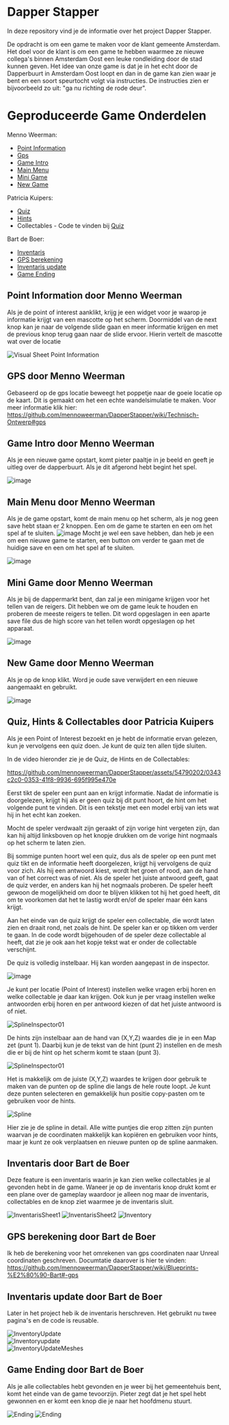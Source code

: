 # Dapper Stapper

In deze repository vind je de informatie over het project Dapper Stapper.

De opdracht is om een game te maken voor de klant gemeente Amsterdam. Het doel voor de klant is om een game te hebben waarmee ze nieuwe collega's binnen Amsterdam Oost een leuke rondleiding door de stad kunnen geven.
Het idee van onze game is dat je in het echt door de Dapperbuurt in Amsterdam Oost loopt en dan in de game kan zien waar je bent en een soort speurtocht volgt via instructies. De instructies zien er bijvoorbeeld zo uit: "ga nu richting de rode deur". 

# Geproduceerde Game Onderdelen
  
Menno Weerman:
  * [Point Information](https://github.com/mennoweerman/DapperStapper/wiki/Blueprints#-point-information)
  * [Gps](https://github.com/mennoweerman/DapperStapper/wiki/Blueprints#-point-information)
  * [Game Intro](https://github.com/mennoweerman/DapperStapper/wiki/Blueprints#-point-information)
  * [Main Menu](https://github.com/mennoweerman/DapperStapper/wiki/Blueprints#-point-information)
  * [Mini Game](https://github.com/mennoweerman/DapperStapper/wiki/Blueprints#-point-information)
  * [New Game](https://github.com/mennoweerman/DapperStapper/wiki/Blueprints#-point-information)
      

Patricia Kuipers:
  * [Quiz](https://github.com/mennoweerman/DapperStapper/wiki/Blueprints#-quiz)
  * [Hints](https://github.com/mennoweerman/DapperStapper/wiki/Blueprints#-hints)
  * Collectables - Code te vinden bij [Quiz](https://github.com/mennoweerman/DapperStapper/wiki/Blueprints#-quiz)
    
Bart de Boer:
  * [Inventaris](https://github.com/mennoweerman/DapperStapper/wiki/Blueprints#-inventaris)
  * [GPS berekening](https://github.com/mennoweerman/DapperStapper/wiki/Blueprints-%E2%80%90-Bart#-gps)
  * [Inventaris update](https://github.com/mennoweerman/DapperStapper/wiki/Blueprints-%E2%80%90-Bart#-inventaris-update)
  * [Game Ending]()

## Point Information door Menno Weerman

Als je de point of interest aanklikt, krijg je een widget voor je waarop je informatie krijgt van een mascotte op het scherm. Doormiddel van de next knop kan je naar de volgende slide gaan en meer informatie krijgen en met de previous knop terug gaan naar de slide ervoor. Hierin vertelt de mascotte wat over de locatie

![Visual Sheet Point Information](https://github.com/mennoweerman/OostQuest/assets/70953228/2c3aec7a-5492-426b-9afd-2e60cb7e2ae2)

## GPS door Menno Weerman

Gebaseerd op de gps locatie beweegt het poppetje naar de goeie locatie op de kaart. Dit is gemaakt om het een echte wandelsimulatie te maken. Voor meer informatie klik hier: https://github.com/mennoweerman/DapperStapper/wiki/Technisch-Ontwerp#gps


## Game Intro door Menno Weerman

Als je een nieuwe game opstart, komt pieter paaltje in je beeld en geeft je uitleg over de dapperbuurt. Als je dit afgerond hebt begint het spel.

![image](https://github.com/mennoweerman/DapperStapper/assets/70953228/02c9244c-bab1-445b-b376-bc4150e48098)

## Main Menu door Menno Weerman

Als je de game opstart, komt de main menu op het scherm, als je nog geen save hebt staan er 2 knoppen. Een om de game te starten en een om het spel af te sluiten. 
![image](https://github.com/mennoweerman/DapperStapper/assets/70953228/65b497fa-c1a1-420d-b225-9484cd3a86f3)
Mocht je wel een save hebben, dan heb je een om een nieuwe game te starten, een button om verder te gaan met de huidige save en een om het spel af te sluiten.

![image](https://github.com/mennoweerman/DapperStapper/assets/70953228/3fe00ee9-6473-48fd-8aab-f5bbad4b80fa)


## Mini Game door Menno Weerman

Als je bij de dappermarkt bent, dan zal je een minigame krijgen voor het tellen van de reigers. Dit hebben we om de game leuk te houden en proberen de meeste reigers te tellen. Dit word opgeslagen in een aparte save file dus de high score van het tellen wordt opgeslagen op het apparaat.

![image](https://github.com/mennoweerman/DapperStapper/assets/70953228/994c1562-4f32-4fc7-a9a6-76c596b90283)

## New Game door Menno Weerman

Als je op de knop klikt. Word je oude save verwijdert en een nieuwe aangemaakt en gebruikt.

![image](https://github.com/mennoweerman/DapperStapper/assets/70953228/d8422a75-d622-42fb-92a3-4630535773e8)



## Quiz, Hints & Collectables door Patricia Kuipers

Als je een Point of Interest bezoekt en je hebt de informatie ervan gelezen, kun je vervolgens een quiz doen. Je kunt de quiz ten allen tijde sluiten. 

In de video hieronder zie je de Quiz, de Hints en de Collectables:

https://github.com/mennoweerman/DapperStapper/assets/54790202/0343c2c0-0353-41f8-9936-695f995e470e

Eerst tikt de speler een punt aan en krijgt informatie. Nadat de informatie is doorgelezen, krijgt hij als er geen quiz bij dit punt hoort, de hint om het volgende punt te vinden. Dit is een tekstje met een model erbij van iets wat hij in het echt kan zoeken.

Mocht de speler verdwaalt zijn geraakt of zijn vorige hint vergeten zijn, dan kan hij altijd linksboven op het knopje drukken om de vorige hint nogmaals op het scherm te laten zien.

Bij sommige punten hoort wel een quiz, dus als de speler op een punt met quiz tikt en de informatie heeft doorgelezen, krijgt hij vervolgens de quiz voor zich. Als hij een antwoord kiest, wordt het groen of rood, aan de hand van of het correct was of niet. Als de speler het juiste antwoord geeft, gaat de quiz verder, en anders kan hij het nogmaals proberen. De speler heeft gewoon de mogelijkheid om door te blijven klikken tot hij het goed heeft, dit om te voorkomen dat het te lastig wordt en/of de speler maar één kans krijgt. 

Aan het einde van de quiz krijgt de speler een collectable, die wordt laten zien en draait rond, net zoals de hint. De speler kan er op tikken om verder te gaan. In de code wordt bijgehouden of de speler deze collectable al heeft, dat zie je ook aan het kopje tekst wat er onder de collectable verschijnt. 

De quiz is volledig instelbaar. Hij kan worden aangepast in de inspector.

![image](https://github.com/mennoweerman/OostQuest/assets/54790202/96603f7d-7aac-4784-9e15-09d9f318ae83)

Je kunt per locatie (Point of Interest) instellen welke vragen erbij horen en welke collectable je daar kan krijgen. Ook kun je per vraag instellen welke antwoorden erbij horen en per antwoord kiezen of dat het juiste antwoord is of niet. 

![SplineInspector01](https://github.com/mennoweerman/DapperStapper/assets/54790202/cad04d21-f2c7-497b-a199-97a8b55d7d11)

De hints zijn instelbaar aan de hand van (X,Y,Z) waardes die je in een Map zet (punt 1). Daarbij kun je de tekst van de hint (punt 2) instellen en de mesh die er bij de hint op het scherm komt te staan (punt 3). 

![SplineInspector01](https://github.com/mennoweerman/DapperStapper/assets/54790202/3c862610-96e4-46fa-a26f-05834300a2f3)

Het is makkelijk om de juiste (X,Y,Z) waardes te krijgen door gebruik te maken van de punten op de spline die langs de hele route loopt. Je kunt deze punten selecteren en gemakkelijk hun positie copy-pasten om te gebruiken voor de hints. 

![Spline](https://github.com/mennoweerman/DapperStapper/assets/54790202/c0490954-6c20-40cc-b3ae-bd4f518b47ac)

Hier zie je de spline in detail. Alle witte puntjes die erop zitten zijn punten waarvan je de coordinaten makkelijk kan kopiëren en gebruiken voor hints, maar je kunt ze ook verplaatsen en nieuwe punten op de spline aanmaken.

## Inventaris door Bart de Boer

Deze feature is een inventaris waarin je kan zien welke collectables je al gevonden hebt in de game. Waneer je op de inventaris knop drukt komt er een plane over de gameplay waardoor je alleen nog maar de inventaris, collectables en de knop ziet waarmee je de inventaris sluit.

![InventarisSheet1](https://github.com/mennoweerman/DapperStapper/assets/70643398/b0c98dbb-72f7-405b-a611-5004b5b840dc)
![InventarisSheet2](https://github.com/mennoweerman/DapperStapper/assets/70643398/4975c33d-0bf5-47fc-a4f0-c756c080409c)
![Inventory](https://github.com/mennoweerman/DapperStapper/assets/70643398/7028ed6b-d269-484c-828a-e3033ea400df)

## GPS berekening door Bart de Boer  

Ik heb de berekening voor het omrekenen van gps coordinaten naar Unreal coordinaten geschreven. Documtatie daarover is hier te vinden: https://github.com/mennoweerman/DapperStapper/wiki/Blueprints-%E2%80%90-Bart#-gps


## Inventaris update door Bart de Boer

Later in het project heb ik de inventaris herschreven. Het gebruikt nu twee pagina's en de code is reusable.

![InventoryUpdate](https://github.com/mennoweerman/DapperStapper/assets/70643398/a074018e-464c-4252-872b-4e25a9730967)  
![Inventoryupdate](https://github.com/mennoweerman/DapperStapper/assets/70643398/e0afd120-6056-42ba-bd23-dc6fdf76a6c8)  
![InventoryUpdateMeshes](https://github.com/mennoweerman/DapperStapper/assets/70643398/63b55e43-386b-45f3-9e54-42e4d8d29d70)


## Game Ending door Bart de Boer

Als je alle collectables hebt gevonden en je weer bij het gemeentehuis bent, komt het einde van de game tevoorzijn. Pieter zegt dat je het spel hebt gewonnen en er komt een knop die je naar het hoofdmenu stuurt.

![Ending](https://github.com/mennoweerman/DapperStapper/assets/70643398/e1018bbe-532d-41c9-a2c0-c393bd55a15f)
![Ending](https://github.com/mennoweerman/DapperStapper/assets/70643398/7b388df2-36de-4442-b329-5ff5af401265)
